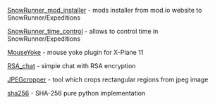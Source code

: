 [SnowRunner_mod_installer](https://github.com/equdevel/SnowRunner_mod_installer) - mods installer from mod.io website to SnowRunner/Expeditions

[SnowRunner_time_control](https://github.com/equdevel/SnowRunner_time_control) - allows to control time in SnowRunner/Expeditions

[MouseYoke](https://github.com/equdevel/MouseYoke) - mouse yoke plugin for X-Plane 11

[RSA_chat](https://github.com/equdevel/rsa_chat) - simple chat with RSA encryption

[JPEGcropper](https://github.com/equdevel/JPEGcropper) - tool which crops rectangular regions from jpeg image

[sha256](https://github.com/equdevel/sha256) - SHA-256 pure python implementation
